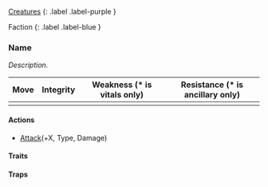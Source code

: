 [Creatures](Game/Creatures?Elite=true)
{: .label .label-purple }

Faction
{: .label .label-blue }
### Name
*Description.*

| Move | Integrity | Weakness (* is vitals only) | Resistance (* is ancillary only) |
| ---- | --------- | --------------------------- | -------------------------------- |
|      |           |                             |                                  |

#### Actions
* [Attack](Game/Core/Blocks/Attack)(+X, Type, Damage)
#### Traits

#### Traps
